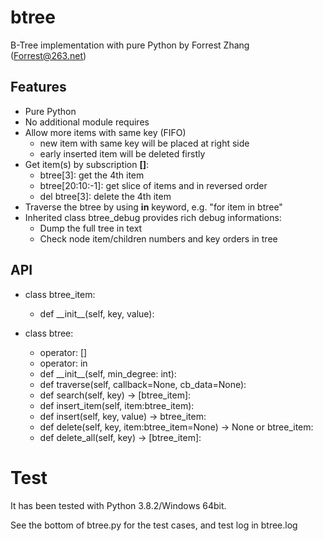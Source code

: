 # btree
B-Tree implementation with pure Python by Forrest Zhang (Forrest@263.net)

## Features
* Pure Python
* No additional module requires
* Allow more items with same key (FIFO)
    * new item with same key will be placed at right side
    * early inserted item will be deleted firstly
* Get item(s) by subscription __[]__:
    * btree[3]: get the 4th item
    * btree[20:10:-1]: get slice of items and in reversed order
    * del btree[3]: delete the 4th item
* Traverse the btree by using __in__ keyword, e.g. "for item in btree"
* Inherited class btree_debug provides rich debug informations:
    * Dump the full tree in text
    * Check node item/children numbers and key orders in tree

## API
* class btree_item:
    * def \_\_init\_\_(self, key, value):

* class btree:
    * operator: []
    * operator: in
    * def \_\_init\_\_(self, min_degree: int):
    * def traverse(self, callback=None, cb_data=None):
    * def search(self, key) -> [btree_item]:
    * def insert_item(self, item:btree_item):
    * def insert(self, key, value) -> btree_item:
    * def delete(self, key, item:btree_item=None) -> None or btree_item:
    * def delete_all(self, key) -> [btree_item]:


# Test
It has been tested with Python 3.8.2/Windows 64bit.

See the bottom of btree.py for the test cases, and test log in btree.log
